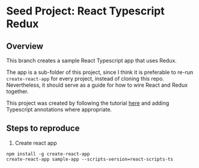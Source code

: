 # Seed Project: React Typescript Redux

## Overview

This branch creates a sample React Typescript app that uses Redux.

The app is a sub-folder of this project, since I think it is preferable to re-run `create-react-app`
for every project, instead of cloning this repo. Nevertheless, it should serve as a guide for how to wire
React and Redux together.

This project was created by following the tutorial [here](https://www.youtube.com/watch?v=93p3LxR9xfM&t=683s)
and adding Typescript annotations where appropriate.


## Steps to reproduce

1. Create react app
```
npm install -g create-react-app
create-react-app sample-app --scripts-version=react-scripts-ts
```